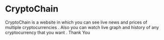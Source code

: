 # CryptoChain
CryptoChain is a website in which you can see live news and prices of multiple cryptocurrencies . Also you can watch live graph and history of any cryptocurrency that you want . Thank You
